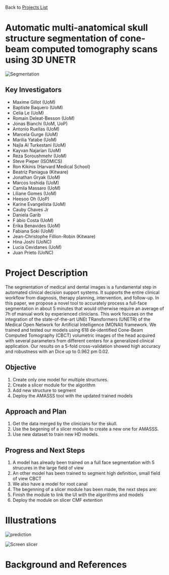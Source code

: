Back to [Projects List](../../README.md#ProjectsList)

# Automatic multi-anatomical skull structure segmentation of cone-beam computed tomography scans using 3D UNETR
![Segmentation](https://user-images.githubusercontent.com/46842010/172177602-8cbfc188-9715-488a-ad2e-abb8d219536d.png)

## Key Investigators


- Maxime Gillot (UoM)
- Baptiste Baquero (UoM)
- Celia Le (UoM)
- Romain Deleat-Besson (UoM)
- Jonas Bianchi (UoM, UoP)
- Antonio Ruellas (UoM)
- Marcela Gurge (UoM)
- Marilia Yatabe (UoM)
- Najla Al Turkestani (UoM)
- Kayvan Najarian (UoM)
- Reza Soroushmehr (UoM)
- Steve Pieper (ISOMICS)
- Ron Kikinis (Harvard Medical School)
- Beatriz Paniagua (Kitware)
- Jonathan Gryak (UoM)
- Marcos Ioshida (UoM)
- Camila Massaro (UoM)
- Liliane Gomes (UoM)
- Heesoo Oh (UoP)
- Karine Evangelista (UoM)
- Cauby Chaves Jr
- Daniela Garib
- F ́abio Costa (UoM)
- Erika Benavides (UoM)
- Fabiana Soki (UoM)
- Jean-Christophe Fillion-Robin (Kitware)
- Hina Joshi (UoNC)
- Lucia Cevidanes (UoM)
- Juan Prieto (UoNC)


# Project Description

The segmentation of medical and dental images is a fundamental step in automated clinical decision support systems.
It supports the entire clinical workflow from diagnosis, therapy planning, intervention, and follow-up. 
In this paper, we propose a novel tool to accurately process a full-face segmentation in about 5 minutes 
that would otherwise require an average of 7h of manual work by experienced clinicians. 
This work focuses on the integration of the state-of-the-art UNEt TRansformers (UNETR)
of the Medical Open Network for Artificial Intelligence (MONAI) framework. 
We trained and tested our models using 618 de-identified Cone-Beam Computed Tomography (CBCT) volumetric images of the head 
acquired with several parameters from different centers for a generalized clinical application. Our results on a 5-fold cross-validation 
showed high accuracy and robustness with an Dice up to 0.962 pm 0.02.

## Objective

<!-- Describe here WHAT you would like to achieve (what you will have as end result). -->

1. Create only one model for multiple structures.
2. Create a slicer module for the algorithm
4. Add new structure to segment
5. Deploy the AMASSS tool with the updated trained models

## Approach and Plan

<!-- Describe here HOW you would like to achieve the objectives stated above. -->

1. Get the data merged by the clinicians for the skull.
1. Use the begening of a slicer module to create a new one for AMASSS. 
1. Use new dataset to train new HD models.

## Progress and Next Steps

<!-- Update this section as you make progress, describing of what you have ACTUALLY DONE. If there are specific steps that you could not complete then you can describe them here, too. -->

1. A model has already been trained on a full face segmentation with 5 strucures in the large field of view
1. An other model has been trained to segment high definition, small field of view CBCT
1. We also have a model for root canal
1. The begenning of a slicer module has been made, the next steps are:
1. Finish the module to link the UI with the algorithms and models
1. Deploy the module on slicer CMF extention

# Illustrations


![prediction](https://user-images.githubusercontent.com/46842010/172177605-b2e5d91c-3e10-4608-9c2d-1e5f2dfcc261.png)

![Screen slicer](https://user-images.githubusercontent.com/46842010/176789535-b7473878-fbeb-494d-988a-5ee1afa7d4fa.png)


# Background and References

<!-- If you developed any software, include link to the source code repository. If possible, also add links to sample data, and to any relevant publications. -->
